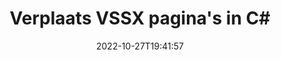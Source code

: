 ---
############################# Static ############################
layout: "auto-gen-merger"
date: 2022-10-27T19:41:57
draft: false
otherformats: dotx epub html mht mhtml odp ods odt one otp ott pdf pps ppsx ppt pptx

############################# Head ############################
head_title: "Verplaats VSSX pagina's in C#"
head_description: "Verplaats pagina's binnen een VSSX document in C# naar elke positie met behulp van de API voor het samenvoegen van documenten."

############################# Header ############################
title: "Verplaats VSSX pagina's in C#"
description: "Verplaats VSSX pagina's met een paar regels .NET code."
bg_image: "https://cms.admin.containerize.com/templates/aspose/App_Themes/V3/images/bg/header1.png"
bg_overlay: false
button:
    enable: true
    icon: "fas fa-arrow-down"
    label: "Download gratis proefversie"
    link: "https://downloads.groupdocs.com/merger/net"

############################# SubMenu ############################
submenu:
    enable: true

    left:
        img_alt: "GroupDocs.Merger for .NET"
        image: "https://cms.admin.containerize.com/templates/groupdocs/images/product-logos/90x90-noborder/groupdocs-merger-net.png"
        product: "GroupDocs.Merger"
        platform: ".NET"

    middle:
        button:

            # button loop
            - link: "https://apireference.groupdocs.com/merger/net"
              text: "API-referentie"

            # button loop
            - link: "https://github.com/groupdocs-merger"
              text: "Codevoorbeelden"

            # button loop
            - link: "https://products.groupdocs.app/merger/family"
              text: "Live demo's"

            # button loop
            - link: "https://purchase.groupdocs.com/pricing/merger/net"
              text: "Prijzen"

    right:
        link_download: "https://downloads.groupdocs.com/merger"
        link_learn: "https://docs.groupdocs.com/merger/net"
        link_buy: "https://purchase.groupdocs.com"

############################# About ############################
about:
    enable: true
    title: "Over GroupDocs.Merger for .NET API"
    content: |
        [GroupDocs.Merger for .NET](/nl/merger/net/) biedt een eenvoudige oplossing om veilig samen te voegen en te splitsen tussen een breed scala aan documentformaten, waaronder PDF, Microsoft Office (Word, Excel, PowerPoint , OneNote), OpenDocument, HTML, afbeeldingen en vele andere binnen .NET applicaties. Door slechts een paar regels code toe te voegen, kunt u verschillende documentbewerkingen uitvoeren, zoals verplaatsen, verwijderen, roteren, verwisselen, extraheren of de oriëntatie van pagina's in de documenten wijzigen. De API voor het samenvoegen van documenten ondersteunt ook het bekijken van een voorbeeld van documentpagina's als afbeelding om de documentstructuur, opmaak en inhoud op de pagina te analyseren.
        
        GroupDocs.Merger API is de juiste keuze voor bedrijfsoplossingen die functies voor het verplaatsen van bestandspagina's nodig hebben. Deze API's worden goed ondersteund op alle belangrijke besturingssystemen en platforms, waaronder .NET Framework, .NET Standard, .NET Core, Mono.

############################# Steps ############################
steps:
    enable: true
    title_left: "Verplaats VSSX bestandspagina's in .NET"
    content_left: |
        [GroupDocs.Merger for .NET](/nl/merger/net/) maakt het gemakkelijk voor C# ontwikkelaars om pagina's binnen een VSSX bestand te verplaatsen door een paar eenvoudige stappen te implementeren .
        
        * Initialiseer **MoveOptions** om huidige en nieuwe paginanummers op te geven.
        * Maak een nieuw exemplaar van **Merger** en geef het brondocumentpad door als een constructorparameter.
        * Roep **MovePage** aan en geef het object **MoveOptions** door.
        * Roep **Save** aan en geef het bestandspad op om het resulterende document op te slaan.

    title_right: "systeem vereisten"
    content_right: |
        GroupDocs.Merger for .NET API's worden ondersteund op alle belangrijke platforms en besturingssystemen. Voordat u de onderstaande code uitvoert, moet u ervoor zorgen dat de volgende vereisten op uw systeem zijn geïnstalleerd.

        * Besturingssystemen: Microsoft Windows, Linux, MacOS
        * Ontwikkelomgevingen: Visual Studio, Xamarin, MonoDevelop
        * Kaders: .NET Framework, .NET Standard, .NET Core, Mono
        * Download de nieuwste versie van GroupDocs.Merger for .NET van [NuGet](https://www.nuget.org/packages/groupdocs.merger)
         
    code: |
     {{% merger/additional-styles %}}
     {{< merger/code-merger title="Hoe VSSX bestandspagina's te verplaatsen met behulp van C# voorbeeldcode">}}

        ```csharp    
        // Verplaats VSSX bestandspagina's met de GroupDocs.Merger API
        int pageNumber = 6;
        int newPageNumber = 1;

        // Initialiseer de MoveOptions-klasse om huidige en nieuwe paginanummers op te geven
        MoveOptions moveOptions = new MoveOptions(pageNumber, newPageNumber);

        // Instantie van fusie met invoer VSSX document
        using (Merger merger = new Merger("input.vssx"))
          {
            // Roep de MovePage-methode aan en geef het MoveOptions-object eraan door
            merger.MovePage(moveOptions);
    
            // Roep de methode Opslaan aan en geef het gewenste bestandspad door om het uitvoerdocument op te slaan
            merger.Save("output.vssx");
          }
        ```
     {{< /merger/code-merger >}}

############################# Demos ############################
demos:
    enable: true
    title: "Live demo's - Verplaats VSSX pagina's online"
    content: |
       Verplaats VSSX bestandspagina's nu meteen door naar de website [GroupDocs.Merger Live Demos](https://products.groupdocs.app/splitter/move-pages/vssx) te gaan.
       De live demo heeft de volgende voordelen.
        
############################# About Formats ############################
about_formats:
    enable: true

############################# More Formats ############################
more_formats:
    enable: true
    title: "Pagina's van andere documentindelingen verplaatsen"
    content: |
        .NET documenteert API voor fusie en splitsing voor bestandsindelingen en afbeeldingen. Verplaats enkele van de populaire bestandsindelingen zoals hieronder vermeld.

############################# Back to top ###############################
back_to_top:
    enable: true
---